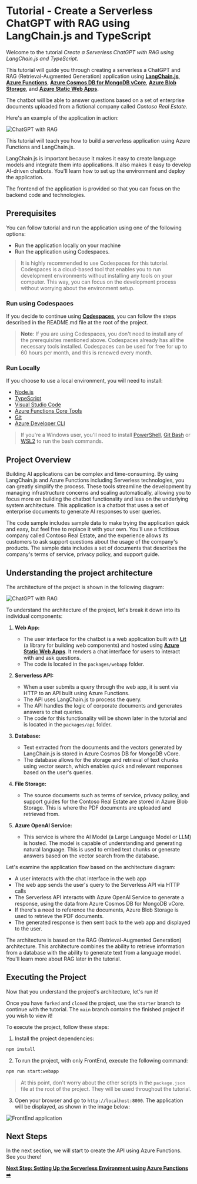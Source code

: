 # Tutorial - Create a Serverless ChatGPT with RAG using LangChain.js and TypeScript

Welcome to the tutorial _Create a Serverless ChatGPT with RAG using LangChain.js and TypeScript_.

This tutorial will guide you through creating a serverless a ChatGPT and RAG (Retrieval-Augmented Generation) application using **[LangChain.js](https://js.langchain.com/docs/get_started/introduction)**, **[Azure Functions](https://learn.microsoft.com/azure/azure-functions/)**, **[Azure Cosmos DB for MongoDB vCore](https://learn.microsoft.com/azure/cosmos-db/mongodb/vcore/)**, **[Azure Blob Storage](https://learn.microsoft.com/azure/storage/blobs/)**, and **[Azure Static Web Apps](https://learn.microsoft.com/azure/static-web-apps/)**.

The chatbot will be able to answer questions based on a set of enterprise documents uploaded from a fictional company called _Contoso Real Estate_.

Here's an example of the application in action:

![ChatGPT with RAG](../../docs/images/demo.gif)

This tutorial will teach you how to build a serverless application using Azure Functions and LangChain.js.

LangChain.js is important because it makes it easy to create language models and integrate them into applications. It also makes it easy to develop AI-driven chatbots. You'll learn how to set up the environment and deploy the application.

The frontend of the application is provided so that you can focus on the backend code and technologies.

## Prerequisites

You can follow tutorial and run the application using one of the following options:

- Run the application locally on your machine
- Run the application using Codespaces.

> It is highly recommended to use Codespaces for this tutorial. Codespaces is a cloud-based tool that enables you to run development environments without installing any tools on your computer. This way, you can focus on the development process without worrying about the environment setup.

### Run using Codespaces

If you decide to continue using **[Codespaces](https://github.com/features/codespaces)**, you can follow the steps described in the README.md file at the root of the project.

> **Note**: If you are using Codespaces, you don't need to install any of the prerequisites mentioned above. Codespaces already has all the necessary tools installed. Codespaces can be used for free for up to 60 hours per month, and this is renewed every month.

### Run Locally

If you choose to use a local environment, you will need to install:

- [Node.js](https://nodejs.org/en/download/)
- [TypeScript](https://www.typescriptlang.org/download)
- [Visual Studio Code](https://code.visualstudio.com/download)
- [Azure Functions Core Tools](https://docs.microsoft.com/en-us/azure/azure-functions/functions-run-local?tabs=windows%2Ccsharp%2Cbash)
- [Git](https://git-scm.com/downloads)
- [Azure Developer CLI](https://docs.microsoft.com/en-us/cli/azure/install-azure-cli)

> If you're a Windows user, you'll need to install [PowerShell](https://learn.microsoft.com/powershell/scripting/install/installing-powershell-on-windows?view=powershell-7.4), [Git Bash](https://git-scm.com/downloads) or [WSL2](https://learn.microsoft.com/windows/wsl/install) to run the bash commands.

## Project Overview

Building AI applications can be complex and time-consuming. By using LangChain.js and Azure Functions including Serverless technologies, you can greatly simplify the process. These tools streamline the development by managing infrastructure concerns and scaling automatically, allowing you to focus more on building the chatbot functionality and less on the underlying system architecture. This application is a chatbot that uses a set of enterprise documents to generate AI responses to user queries.

The code sample includes sample data to make trying the application quick and easy, but feel free to replace it with your own. You'll use a fictitious company called Contoso Real Estate, and the experience allows its customers to ask support questions about the usage of the company's products. The sample data includes a set of documents that describes the company's terms of service, privacy policy, and support guide.

## Understanding the project architecture

The architecture of the project is shown in the following diagram:

![ChatGPT with RAG](../../docs/images/architecture.drawio.png)

To understand the architecture of the project, let's break it down into its individual components:

1. **Web App:**

   - The user interface for the chatbot is a web application built with **[Lit](https://lit.dev/)** (a library for building web components) and hosted using **[Azure Static Web Apps](https://learn.microsoft.com/azure/static-web-apps/overview)**. It renders a chat interface for users to interact with and ask questions.
   - The code is located in the `packages/webapp` folder.

2. **Serverless API:**

   - When a user submits a query through the web app, it is sent via HTTP to an API built using Azure Functions.
   - The API uses LangChain.js to process the query.
   - The API handles the logic of corporate documents and generates answers to chat queries.
   - The code for this functionality will be shown later in the tutorial and is located in the `packages/api` folder.

3. **Database:**

   - Text extracted from the documents and the vectors generated by LangChain.js is stored in Azure Cosmos DB for MongoDB vCore.
   - The database allows for the storage and retrieval of text chunks using vector search, which enables quick and relevant responses based on the user's queries.

4. **File Storage:**

   - The source documents such as terms of service, privacy policy, and support guides for the Contoso Real Estate are stored in Azure Blob Storage. This is where the PDF documents are uploaded and retrieved from.

5. **Azure OpenAI Service:**

   - This service is where the AI Model (a Large Language Model or LLM) is hosted. The model is capable of understanding and generating natural language. This is used to embed text chunks or generate answers based on the vector search from the database.

Let's examine the application flow based on the architecture diagram:

- A user interacts with the chat interface in the web app
- The web app sends the user's query to the Serverless API via HTTP calls
- The Serverless API interacts with Azure OpenAI Service to generate a response, using the data from Azure Cosmos DB for MongoDB vCore.
- If there's a need to reference the documents, Azure Blob Storage is used to retrieve the PDF documents.
- The generated response is then sent back to the web app and displayed to the user.

The architecture is based on the RAG (Retrieval-Augmented Generation) architecture. This architecture combines the ability to retrieve information from a database with the ability to generate text from a language model. You'll learn more about RAG later in the tutorial.

## Executing the Project

Now that you understand the project's architecture, let's run it!

Once you have `forked` and `cloned` the project, use the `starter` branch to continue with the tutorial. The `main` branch contains the finished project if you wish to view it!

To execute the project, follow these steps:

1. Install the project dependencies:

```bash
npm install
```

2. To run the project, with only FrontEnd, execute the following command:

```bash
npm run start:webapp
```

> At this point, don't worry about the other scripts in the `package.json` file at the root of the project. They will be used throughout the tutorial.

3. Open your browser and go to `http://localhost:8000`. The application will be displayed, as shown in the image below:

![FrontEnd application](./images/application-webapp.png)

## Next Steps

In the next section, we will start to create the API using Azure Functions. See you there!

**[Next Step: Setting Up the Serverless Environment using Azure Functions ➡️](./02-setting-up-azure-functions.md)**
